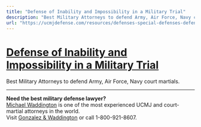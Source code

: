```yaml
---
title: "Defense of Inability and Impossibility in a Military Trial"
description: "Best Military Attorneys to defend Army, Air Force, Navy court martials."
url: "https://ucmjdefense.com/resources/defenses-special-defenses-defenses/inability-impossibility.html"
---
```


# [Defense of Inability and Impossibility in a Military Trial](https://ucmjdefense.com/resources/defenses-special-defenses-defenses/inability-impossibility.html)

Best Military Attorneys to defend Army, Air Force, Navy court martials.

---

**Need the best military defense lawyer?**  
[Michael Waddington](https://ucmjdefense.com/attorneys/michael-stewart-waddington-partner.html) is one of the most experienced UCMJ and court-martial attorneys in the world.  
Visit [Gonzalez & Waddington](https://ucmjdefense.com) or call 1-800-921-8607.
